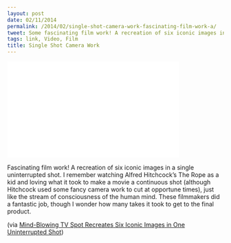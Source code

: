```yaml
---
layout: post
date: 02/11/2014
permalink: /2014/02/single-shot-camera-work-fascinating-film-work-a/
tweet: Some fascinating film work! A recreation of six iconic images in a single shot.
tags: link, Video, Film
title: Single Shot Camera Work
---
```


<iframe id="video" src="//player.vimeo.com/video/85523671?title=0&byline=0&portrait=0" width="400" height="224" frameborder="0" title="The Sunday Times - Icons" webkitallowfullscreen mozallowfullscreen allowfullscreen></iframe>

<p>Fascinating film work! A recreation of six iconic images in a single uninterrupted shot. I remember watching Alfred Hitchcock&#8217;s The Rope as a kid and loving what it took to make a movie a continuous shot (although Hitchcock used some fancy camera work to cut at opportune times), just like the stream of consciousness of the human mind. These filmmakers did a fantastic job, though I wonder how many takes it took to get to the final product.</p>

<p>(via <a href="http://petapixel.com/2014/02/07/mind-blowing-tv-spot-recreates-six-iconic-images-one-uninterrupted-shot/">Mind-Blowing TV Spot Recreates Six Iconic Images in One Uninterrupted Shot</a>)</p>